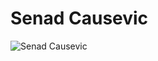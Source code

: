 # Senad Causevic

![Senad Causevic](https://scontent-amt2-1.xx.fbcdn.net/v/t1.0-9/20375999_1485851724786429_8678214152875051531_n.jpg?oh=3580639c45714efeb89e4763df8d2799&oe=5A5DB586)

